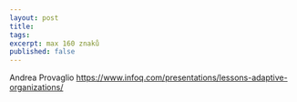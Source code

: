 ```yaml
---
layout: post
title:
tags:
excerpt: max 160 znaků
published: false
---
```




Andrea Provaglio
https://www.infoq.com/presentations/lessons-adaptive-organizations/
